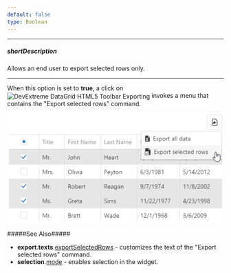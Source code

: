 ```yaml
---
default: false
type: Boolean
---
```

---
##### shortDescription
Allows an end user to export selected rows only.

---
When this option is set to **true**, a click on <img src="/Content/images/doc/17_1/DataGrid/icons/toolbar_export.png" alt="DevExtreme DataGrid HTML5 Toolbar Exporting" style="vertical-align:middle"/> invokes a menu that contains the "Export selected rows" command.

![DevExtreme DataGrid Exporting Selected Rows](/images/DataGrid/Export_SelectedRows.png)

#####See Also#####
- **export**.**texts**.[exportSelectedRows](/api-reference/10%20UI%20Widgets/dxDataGrid/1%20Configuration/export/texts/exportSelectedRows.md '/Documentation/ApiReference/UI_Widgets/dxDataGrid/Configuration/export/texts/#exportSelectedRows') - customizes the text of the "Export selected rows" command.
- **selection**.[mode](/api-reference/10%20UI%20Widgets/GridBase/1%20Configuration/selection/mode.md '/Documentation/ApiReference/UI_Widgets/dxDataGrid/Configuration/selection/#mode') - enables selection in the widget.